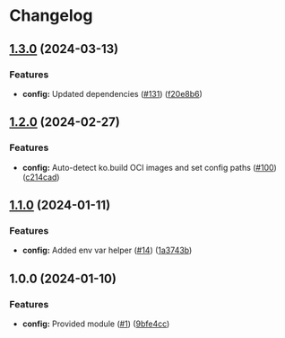 # Changelog

## [1.3.0](https://github.com/ankorstore/yokai/compare/config/v1.2.0...config/v1.3.0) (2024-03-13)


### Features

* **config:** Updated dependencies ([#131](https://github.com/ankorstore/yokai/issues/131)) ([f20e8b6](https://github.com/ankorstore/yokai/commit/f20e8b617639607c9bc0f22cf9857505bbbd7384))

## [1.2.0](https://github.com/ankorstore/yokai/compare/config/v1.1.0...config/v1.2.0) (2024-02-27)


### Features

* **config:** Auto-detect ko.build OCI images and set config paths ([#100](https://github.com/ankorstore/yokai/issues/100)) ([c214cad](https://github.com/ankorstore/yokai/commit/c214cad80af6e0fa43aa3aa16af3fb159c76270f))

## [1.1.0](https://github.com/ankorstore/yokai/compare/config/v1.0.0...config/v1.1.0) (2024-01-11)


### Features

* **config:** Added env var helper ([#14](https://github.com/ankorstore/yokai/issues/14)) ([1a3743b](https://github.com/ankorstore/yokai/commit/1a3743b80ed61444d49237b7b151de7f8aad2b14))

## 1.0.0 (2024-01-10)


### Features

* **config:** Provided module ([#1](https://github.com/ankorstore/yokai/issues/1)) ([9bfe4cc](https://github.com/ankorstore/yokai/commit/9bfe4cc14b447457735ee0f23a229a7006a5b5fc))
